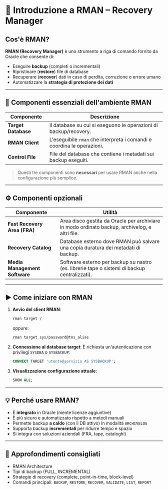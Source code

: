 
# 🧭 Introduzione a RMAN – Recovery Manager

## Cos'è RMAN?
**RMAN (Recovery Manager)** è uno strumento a riga di comando fornito da Oracle che consente di:
- Eseguire **backup** (completi o incrementali)
- Ripristinare (**restore**) file di database
- Recuperare (**recover**) dati in caso di perdita, corruzione o errore umano
- Automatizzare la **strategia di protezione dei dati**

---

## 🔧 Componenti essenziali dell'ambiente RMAN

| Componente | Descrizione |
|------------|-------------|
| **Target Database** | Il database su cui si eseguono le operazioni di backup/recovery. |
| **RMAN Client** | L'eseguibile `rman` che interpreta i comandi e coordina le operazioni. |
| **Control File** | File del database che contiene i metadati sui backup eseguiti. |

> Questi tre componenti sono **necessari** per usare RMAN anche nella configurazione più semplice.

---

## ⚙️ Componenti opzionali

| Componente | Utilità |
|------------|---------|
| **Fast Recovery Area (FRA)** | Area disco gestita da Oracle per archiviare in modo ordinato backup, archivelog, e altri file. |
| **Recovery Catalog** | Database esterno dove RMAN può salvare una copia duratura dei metadati di backup. |
| **Media Management Software** | Software esterno per backup su nastro (es. librerie tape o sistemi di backup centralizzati). |

---

## ▶️ Come iniziare con RMAN

1. **Avvio del client RMAN**:
   ```bash
   rman target /
   ```
   oppure:
   ```bash
   rman target sys/password@tns_alias
   ```

2. **Connessione al database target**:
   È richiesta un'autenticazione con privilegi `SYSDBA` o `SYSBACKUP`:
   ```sql
   CONNECT TARGET 'utente@servizio AS SYSBACKUP';
   ```

3. **Visualizzazione configurazione attuale**:
   ```sql
   SHOW ALL;
   ```

---

## 💡 Perché usare RMAN?

- È **integrato** in Oracle (niente licenze aggiuntive)
- È più sicuro e automatizzato rispetto a metodi manuali
- Permette backup **a caldo** (con il DB attivo) in modalità `ARCHIVELOG`
- Supporta backup **incrementali** per ridurre tempo e spazio
- Si integra con soluzioni aziendali (FRA, tape, cataloghi)

---

## 📘 Approfondimenti consigliati

- RMAN Architecture
- Tipi di backup (FULL, INCREMENTAL)
- Strategie di recovery (complete, point-in-time, block-level)
- Comandi principali: `BACKUP`, `RESTORE`, `RECOVER`, `VALIDATE`, `LIST`, `REPORT`
